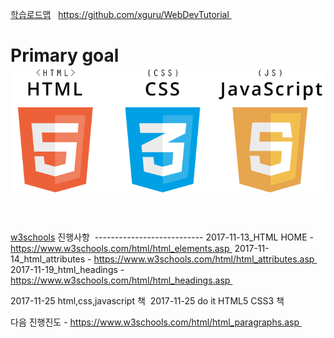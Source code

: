 [학습로드맵](https://joshua1988.github.io/web-development/translation/change-the-way-you-learn-to-code/)    https://github.com/xguru/WebDevTutorial 

# Primary goal  ![screensh](./img/html_css_js.PNG) 

[w3schools](https://www.w3schools.com/) 진행사항  ---------------------------
2017-11-13_HTML HOME - https://www.w3schools.com/html/html_elements.asp  
2017-11-14_html_attributes - https://www.w3schools.com/html/html_attributes.asp  
2017-11-19_html_headings - https://www.w3schools.com/html/html_headings.asp  

2017-11-25 html,css,javascript 책  
2017-11-25 do it HTML5 CSS3 책  

다음 진행진도 - https://www.w3schools.com/html/html_paragraphs.asp  

